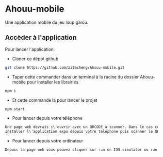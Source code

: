 # Ahouu-mobile

Une application mobile du jeu loup garou.

## Accèder à l'application

Pour lancer l'application:

- Cloner ce dépot github

```sh
git clone https://github.com/zitacheng/Ahouu-mobile.git
```

- Taper cette commander dans un terminal à la racine du dossier Ahouu-mobile pour installer les librairies.

```sh
npm i
```

- Et cette commande la pour lancer le projet

```sh
npm start
```

- Pour lancer depuis votre téléphone

```sh
Une page web devrais s\'ouvrir avec un QRCODE à scanner. Dans le cas contraire le QRCODE est aussi accessible depuis le terminal.
Installer l\'application expo depuis votre téléphone puis scanner le QRCODE pour lancer l\'application depuis votre téléphone portable.
```

- Pour lancer depuis votre ordinateur

```sh
Depuis la page web vous pouvez cliquer sur run on IOS simulator ou run on Android device/simulator.
```
